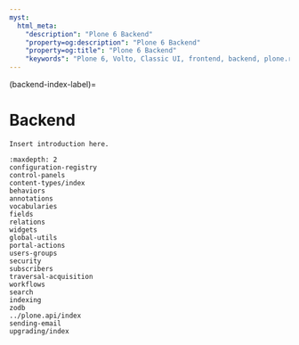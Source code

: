 ```yaml
---
myst:
  html_meta:
    "description": "Plone 6 Backend"
    "property=og:description": "Plone 6 Backend"
    "property=og:title": "Plone 6 Backend"
    "keywords": "Plone 6, Volto, Classic UI, frontend, backend, plone.restapi, plone.api"
---
```


(backend-index-label)=

# Backend

```{todo}
Insert introduction here.
```

```{toctree}
:maxdepth: 2
configuration-registry
control-panels
content-types/index
behaviors
annotations
vocabularies
fields
relations
widgets
global-utils
portal-actions
users-groups
security
subscribers
traversal-acquisition
workflows
search
indexing
zodb
../plone.api/index
sending-email
upgrading/index
```
